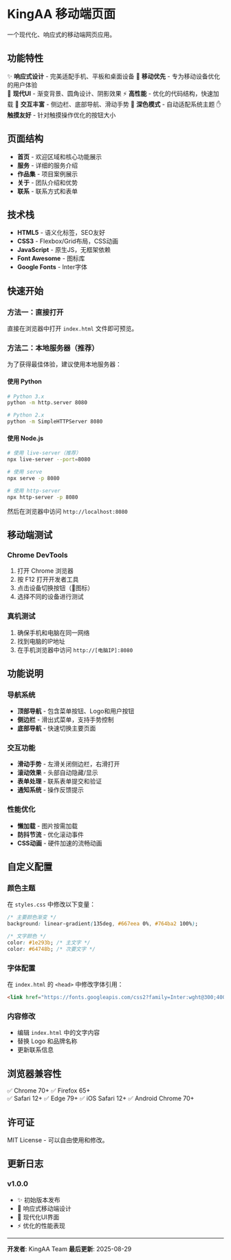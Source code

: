 # KingAA 移动端页面

一个现代化、响应式的移动端网页应用。

## 功能特性

✨ **响应式设计** - 完美适配手机、平板和桌面设备
📱 **移动优先** - 专为移动设备优化的用户体验  
🎨 **现代UI** - 渐变背景、圆角设计、阴影效果
⚡ **高性能** - 优化的代码结构，快速加载
🔧 **交互丰富** - 侧边栏、底部导航、滑动手势
🌙 **深色模式** - 自动适配系统主题
✋ **触摸友好** - 针对触摸操作优化的按钮大小

## 页面结构

- **首页** - 欢迎区域和核心功能展示
- **服务** - 详细的服务介绍
- **作品集** - 项目案例展示
- **关于** - 团队介绍和优势
- **联系** - 联系方式和表单

## 技术栈

- **HTML5** - 语义化标签，SEO友好
- **CSS3** - Flexbox/Grid布局，CSS动画
- **JavaScript** - 原生JS，无框架依赖
- **Font Awesome** - 图标库
- **Google Fonts** - Inter字体

## 快速开始

### 方法一：直接打开
直接在浏览器中打开 `index.html` 文件即可预览。

### 方法二：本地服务器（推荐）
为了获得最佳体验，建议使用本地服务器：

#### 使用 Python
```bash
# Python 3.x
python -m http.server 8080

# Python 2.x
python -m SimpleHTTPServer 8080
```

#### 使用 Node.js
```bash
# 使用 live-server（推荐）
npx live-server --port=8080

# 使用 serve
npx serve -p 8080

# 使用 http-server
npx http-server -p 8080
```

然后在浏览器中访问 `http://localhost:8080`

## 移动端测试

### Chrome DevTools
1. 打开 Chrome 浏览器
2. 按 F12 打开开发者工具
3. 点击设备切换按钮（📱图标）
4. 选择不同的设备进行测试

### 真机测试
1. 确保手机和电脑在同一网络
2. 找到电脑的IP地址
3. 在手机浏览器中访问 `http://[电脑IP]:8080`

## 功能说明

### 导航系统
- **顶部导航** - 包含菜单按钮、Logo和用户按钮
- **侧边栏** - 滑出式菜单，支持手势控制
- **底部导航** - 快速切换主要页面

### 交互功能
- **滑动手势** - 左滑关闭侧边栏，右滑打开
- **滚动效果** - 头部自动隐藏/显示
- **表单处理** - 联系表单提交和验证
- **通知系统** - 操作反馈提示

### 性能优化
- **懒加载** - 图片按需加载
- **防抖节流** - 优化滚动事件
- **CSS动画** - 硬件加速的流畅动画

## 自定义配置

### 颜色主题
在 `styles.css` 中修改以下变量：
```css
/* 主要颜色渐变 */
background: linear-gradient(135deg, #667eea 0%, #764ba2 100%);

/* 文字颜色 */
color: #1e293b; /* 主文字 */
color: #64748b; /* 次要文字 */
```

### 字体配置
在 `index.html` 的 `<head>` 中修改字体引用：
```html
<link href="https://fonts.googleapis.com/css2?family=Inter:wght@300;400;500;600;700&display=swap" rel="stylesheet">
```

### 内容修改
- 编辑 `index.html` 中的文字内容
- 替换 Logo 和品牌名称
- 更新联系信息

## 浏览器兼容性

✅ Chrome 70+
✅ Firefox 65+  
✅ Safari 12+
✅ Edge 79+
✅ iOS Safari 12+
✅ Android Chrome 70+

## 许可证

MIT License - 可以自由使用和修改。

## 更新日志

### v1.0.0
- ✨ 初始版本发布
- 📱 响应式移动端设计
- 🎨 现代化UI界面
- ⚡ 优化的性能表现

---

**开发者**: KingAA Team
**最后更新**: 2025-08-29